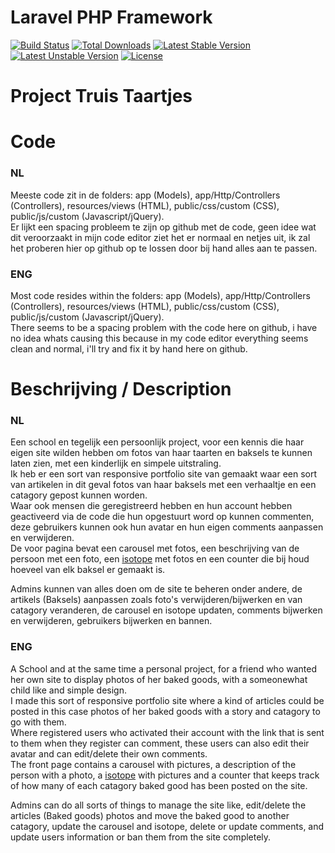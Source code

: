 # Laravel PHP Framework

[![Build Status](https://travis-ci.org/laravel/framework.svg)](https://travis-ci.org/laravel/framework)
[![Total Downloads](https://poser.pugx.org/laravel/framework/d/total.svg)](https://packagist.org/packages/laravel/framework)
[![Latest Stable Version](https://poser.pugx.org/laravel/framework/v/stable.svg)](https://packagist.org/packages/laravel/framework)
[![Latest Unstable Version](https://poser.pugx.org/laravel/framework/v/unstable.svg)](https://packagist.org/packages/laravel/framework)
[![License](https://poser.pugx.org/laravel/framework/license.svg)](https://packagist.org/packages/laravel/framework)

# Project Truis Taartjes

# Code
### NL
Meeste code zit in de folders: app (Models), app/Http/Controllers (Controllers), resources/views (HTML), public/css/custom (CSS), public/js/custom (Javascript/jQuery).<br/>
Er lijkt een spacing probleem te zijn op github met de code, geen idee wat dit veroorzaakt in mijn code editor ziet het er normaal en netjes uit, ik zal het proberen hier op github op te lossen door bij hand alles aan te passen.

### ENG
Most code resides within the folders: app (Models), app/Http/Controllers (Controllers), resources/views (HTML), public/css/custom (CSS), public/js/custom (Javascript/jQuery).<br/>
There seems to be a spacing problem with the code here on github, i have no idea whats causing this because in my code editor everything seems clean and normal, i'll try and fix it by hand here on github.

# Beschrijving / Description

### NL
Een school en tegelijk een persoonlijk project, voor een kennis die haar eigen site wilden hebben om fotos van haar taarten en baksels te kunnen laten zien, met een kinderlijk en simpele uitstraling.<br/>
Ik heb er een sort van responsive portfolio site van gemaakt waar een sort van artikelen in dit geval fotos van haar baksels met een verhaaltje en een catagory gepost kunnen worden.<br/>
Waar ook mensen die geregistreerd hebben en hun account hebben geactiveerd via de code die hun opgestuurt word op kunnen commenten, deze gebruikers kunnen ook hun avatar en hun eigen comments aanpassen en verwijderen.<br/>
De voor pagina bevat een carousel met fotos, een beschrijving van de persoon met een foto, een [isotope](https://isotope.metafizzy.co/) met fotos en een counter die bij houd hoeveel van elk baksel er gemaakt is.

Admins kunnen van alles doen om de site te beheren onder andere, de artikels (Baksels) aanpassen zoals foto's verwijderen/bijwerken en van catagory veranderen, de carousel en isotope updaten, comments bijwerken en verwijderen, gebruikers bijwerken en bannen.


### ENG
A School and at the same time a personal project, for a friend who wanted her own site to display photos of her baked goods, with a someonewhat child like and simple design.<br/>
I made this sort of responsive portfolio site where a kind of articles could be posted in this case photos of her baked goods with a story and catagory to go with them.<br/>
Where registered users who activated their account with the link that is sent to them when they register can comment, these users can also edit their avatar and can edit/delete their own comments.<br/>
The front page contains a carousel with pictures, a description of the person with a photo, a [isotope](https://isotope.metafizzy.co/) with pictures and a counter that keeps track of how many of each catagory baked good has been posted on the site.

Admins can do all sorts of things to manage the site like, edit/delete the articles (Baked goods) photos and move the baked good to another catagory, update the carousel and isotope, delete or update comments, and update users information or ban them from the site completely.

